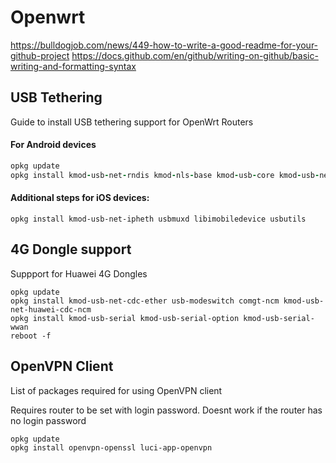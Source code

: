 # Openwrt 


https://bulldogjob.com/news/449-how-to-write-a-good-readme-for-your-github-project
https://docs.github.com/en/github/writing-on-github/basic-writing-and-formatting-syntax



## USB Tethering

Guide to install USB tethering support for OpenWrt Routers

#### For Android devices
```ruby
opkg update
opkg install kmod-usb-net-rndis kmod-nls-base kmod-usb-core kmod-usb-net kmod-usb-net-cdc-ether kmod-usb2
```
#### Additional steps for iOS devices:
```
opkg install kmod-usb-net-ipheth usbmuxd libimobiledevice usbutils
```



## 4G Dongle support

Suppport for Huawei 4G Dongles 
```
opkg update
opkg install kmod-usb-net-cdc-ether usb-modeswitch comgt-ncm kmod-usb-net-huawei-cdc-ncm
opkg install kmod-usb-serial kmod-usb-serial-option kmod-usb-serial-wwan
reboot -f
```



## OpenVPN Client

List of packages required for using OpenVPN client

Requires router to be set with login password. Doesnt work if the router has no login password 
```
opkg update
opkg install openvpn-openssl luci-app-openvpn
```




